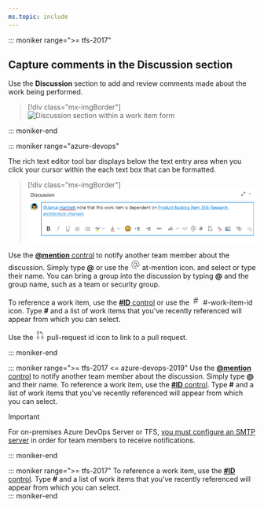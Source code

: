 ```yaml
---
ms.topic: include
---
```



::: moniker range=">= tfs-2017" 

## Capture comments in the Discussion section 

Use the **Discussion** section to add and review comments made about the work being performed. 

> [!div class="mx-imgBorder"]  
> ![Discussion section within a work item form](/azure/devops/boards/backlogs/_img/discussion-section.png)   

::: moniker-end 

::: moniker range="azure-devops"   

The rich text editor tool bar displays below the text entry area when you click your cursor within the each text box that can be formatted. 


> [!div class="mx-imgBorder"]  
> ![Discussion section, New Rich Text Editor toolbar](../queries/_img/share-plans/discussion-rich-text-editor-toolbar.png)  

Use the [**@mention** control](../../notifications/at-mentions.md) to notify another team member about the discussion. Simply type **@** or use the ![ ](../../_img/icons/at-mention.png) at-mention icon. and select or type their name. You can bring a group into the discussion by typing **@** and the group name, such as a team or security group. 

To reference a work item, use the [**#ID** control](../../notifications/add-links-to-work-items.md) or use the ![ ](../../_img/icons/work-id.png) #-work-item-id icon. Type **#** and a list of work items that you've recently referenced will appear from which you can select.  

Use the  ![ ](../../_img/icons/pr-id.png) pull-request id icon to link to a pull request. 

::: moniker-end  

::: moniker range=">= tfs-2017 <= azure-devops-2019" 
Use the [**@mention** control](../../notifications/at-mentions.md) to notify another team member about the discussion. Simply type **@** and their name. To reference a work item, use the [**#ID** control](../../notifications/add-links-to-work-items.md). Type **#** and a list of work items that you've recently referenced will appear from which you can select.  

> [!IMPORTANT]  
> For on-premises Azure DevOps Server or TFS, [you must configure an SMTP server](/tfs/server/admin/setup-customize-alerts) in order for team members to receive notifications.

::: moniker-end 


::: moniker range=">= tfs-2017" 
To reference a work item, use the [**#ID** control](../../notifications/add-links-to-work-items.md). Type **#** and a list of work items that you've recently referenced will appear from which you can select.  
::: moniker-end 

